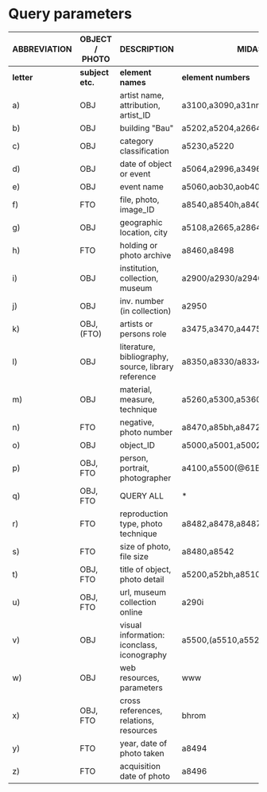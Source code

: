 # Query parameters
|  ABBREVIATION | OBJECT / PHOTO | DESCRIPTION | MIDAS @ BH ROME| CIDOC ETC.
| ------------- | ------------- | -------- | -------- | -------- |
| __letter__ | __subject etc.__ | __element names__ | __element numbers__ | __element references__ |
|a)| OBJ | artist name, attribution, artist_ID|a3100,a3090,a31nn,a31bh,a3105,a3000,a30gn|E21|
|b)| OBJ|building "Bau"|a5202,a5204,a2664,a2684||
|c)|OBJ|category classification|a5230,a5220||
|d)|OBJ|date of object or event|a5064,a2996,a3496||
|e)|OBJ|event name|a5060,aob30,aob40,a5007||
|f)|FTO|file, photo, image_ID|a8540,a8540h,a8408,a84bh||
|g)|OBJ|geographic location, city|a5108,a2665,a2864||
|h)|FTO|holding or photo archive|a8460,a8498||
|i)|OBJ|institution, collection, museum|a2900/a2930/a2940||
|j)|OBJ|inv. number (in collection)|a2950||
|k)|OBJ, (FTO)|artists or persons role|a3475,a3470,a4475,a4485||
|l)|OBJ|literature, bibliography, source, library reference|a8350,a8330/a8334,a8150||
|m)|OBJ|material, measure, technique|a5260,a5300,a5360||
|n)|FTO|negative, photo number|a8470,a85bh,a8472,a8476||
|o)|OBJ|object_ID|a5000,a5001,a5002,a5003,a50gn||
|p)|OBJ, FTO|person, portrait, photographer|a4100,a5500(@61B),a2910,a8490||
|q)|OBJ, FTO|QUERY ALL|\*||
|r)|FTO|reproduction type, photo technique|a8482,a8478,a8487||
|s)|FTO|size of photo, file size|a8480,a8542||
|t)|OBJ, FTO|title of object, photo detail|a5200,a52bh,a8510||
|u)|OBJ, FTO|url, museum collection online|a290i||
|v)|OBJ|visual information: iconclass, iconography|a5500,(a5510,a5520)||
|w)|OBJ|web resources, parameters|www||
|x)|OBJ, FTO|cross references, relations, resources|bhrom||
|y)|FTO|year, date of photo taken|a8494||
|z)|FTO|acquisition date of photo|a8496||
